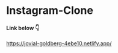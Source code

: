 # Instagram-Clone
<h4>Link below 👇 </h4>
<a href="https://jovial-goldberg-4ebe10.netlify.app/">https://jovial-goldberg-4ebe10.netlify.app/</a>
